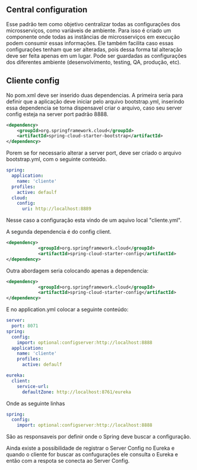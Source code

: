 ## Central configuration

Esse padrão tem como objetivo centralizar todas as configurações dos microsserviços, como variáveis de ambiente. Para isso é criado um componente onde todas as instâncias de microsserviços em execução podem consumir essas informações. Ele também facilita caso essas configurações tenham que ser alteradas, pois dessa forma tal alteração deve ser feita apenas em um lugar. 
Pode ser guardadas as configurações dos diferentes ambiente (desenvolvimento, testing, QA, produção, etc).


## Cliente config
No pom.xml deve ser inserido duas dependencias.
A primeira seria para definir que a aplicação deve iniciar pelo arquivo bootstrap.yml, 
inserindo essa dependencia se torna dispensavel criar o arquivo, caso seu server config 
esteja na server port padrão 8888.

```xml
<dependency>
    <groupId>org.springframework.cloud</groupId>
    <artifactId>spring-cloud-starter-bootstrap</artifactId>
</dependency>
```

Porem se for necessario alterar a server port, deve ser criado o arquivo bootstrap.yml, 
com o seguinte conteúdo.

```yml
spring:
  application:
    name: 'cliente'
  profiles:
    active: defaulf
  cloud:
    config:
      uri: http://localhost:8889
```
Nesse caso a configuração esta vindo de um aquivo local "cliente.yml".

A segunda dependencia é do config client.

```xml
<dependency>
			<groupId>org.springframework.cloud</groupId>
			<artifactId>spring-cloud-starter-config</artifactId>
</dependency>
```


Outra abordagem seria colocando apenas a dependencia:

```xml
<dependency>
			<groupId>org.springframework.cloud</groupId>
			<artifactId>spring-cloud-starter-config</artifactId>
</dependency>
```
E no application.yml colocar a seguinte conteúdo:

```yml
server:
  port: 8071
spring:
  config:
    import: optional:configserver:http://localhost:8888
  application:
    name: 'cliente'
    profiles:
      active: defaulf

eureka:
  client:
    service-url:
      defaultZone: http://localhost:8761/eureka
```
Onde as seguinte linhas
```yml
spring:
  config:
    import: optional:configserver:http://localhost:8888
```
São as responsaveis por definir onde o Spring deve buscar a configuração.

Ainda existe a possibilidade de registrar o Server Config no Eureka e quando o cliente for buscar as confugurações ele consulta o Eureka e então com a respota se conecta ao Server Config.
